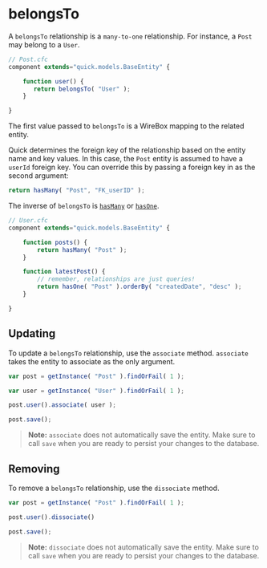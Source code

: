 # belongsTo

A `belongsTo` relationship is a `many-to-one` relationship. For instance, a `Post` may belong to a `User`.

```javascript
// Post.cfc
component extends="quick.models.BaseEntity" {

    function user() {
       return belongsTo( "User" );
    }

}
```

The first value passed to `belongsTo` is a WireBox mapping to the related entity.

Quick determines the foreign key of the relationship based on the entity name and key values. In this case, the `Post` entity is assumed to have a `userId` foreign key. You can override this by passing a foreign key in as the second argument:

```javascript
return hasMany( "Post", "FK_userID" );
```

The inverse of `belongsTo` is [`hasMany`](hasmany.md) or [`hasOne`](hasone.md).

```javascript
// User.cfc
component extends="quick.models.BaseEntity" {

    function posts() {
        return hasMany( "Post" );
    }

    function latestPost() {
        // remember, relationships are just queries!
        return hasOne( "Post" ).orderBy( "createdDate", "desc" );
    }

}
```

## Updating

To update a `belongsTo` relationship, use the `associate` method. `associate` takes the entity to associate as the only argument.

```javascript
var post = getInstance( "Post" ).findOrFail( 1 );

var user = getInstance( "User" ).findOrFail( 1 );

post.user().associate( user );

post.save();
```

> **Note:** `associate` does not automatically save the entity. Make sure to call `save` when you are ready to persist your changes to the database.

## Removing

To remove a `belongsTo` relationship, use the `dissociate` method.

```javascript
var post = getInstance( "Post" ).findOrFail( 1 );

post.user().dissociate()

post.save();
```

> **Note:** `dissociate` does not automatically save the entity. Make sure to call `save` when you are ready to persist your changes to the database.

